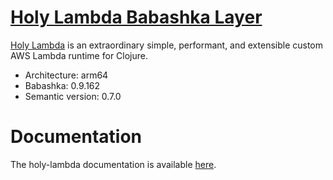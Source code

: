 # [Holy Lambda Babashka Layer](https://github.com/FieryCod/holy-lambda/tree/master/modules/holy-lambda-babashka-layer)
[Holy Lambda](https://github.com/FieryCod/holy-lambda) is an extraordinary simple, performant, and extensible custom AWS Lambda runtime for Clojure.

- Architecture: arm64
- Babashka: 0.9.162
- Semantic version: 0.7.0

# Documentation
The holy-lambda documentation is available [here](https://fierycod.github.io/holy-lambda).
